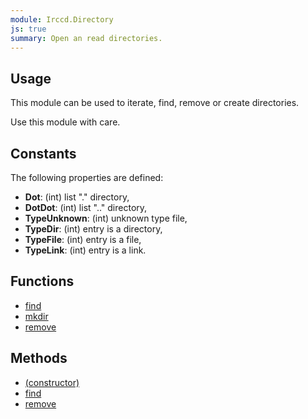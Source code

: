 ```yaml
---
module: Irccd.Directory
js: true
summary: Open an read directories.
---
```


## Usage

This module can be used to iterate, find, remove or create directories.

Use this module with care.

## Constants

The following properties are defined:

  - **Dot**: (int) list "." directory,
  - **DotDot**: (int) list ".." directory,
  - **TypeUnknown**: (int) unknown type file,
  - **TypeDir**: (int) entry is a directory,
  - **TypeFile**: (int) entry is a file,
  - **TypeLink**: (int) entry is a link.

## Functions

  - [find](Irccd.Directory.find.html)
  - [mkdir](Irccd.Directory.mkdir.html)
  - [remove](Irccd.Directory.remove.html)

## Methods

  - [(constructor)](Irccd.Directory.prototype.constructor.html)
  - [find](Irccd.Directory.prototype.find.html)
  - [remove](Irccd.Directory.prototype.remove.html)
